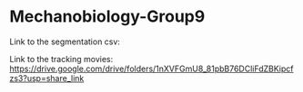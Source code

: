 # Mechanobiology-Group9

Link to the segmentation csv:

Link to the tracking movies:
https://drive.google.com/drive/folders/1nXVFGmU8_81pbB76DCliFdZBKipcfzs3?usp=share_link



